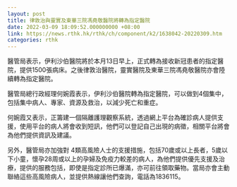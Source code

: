 ```yaml
---
layout: post
title: 律敦治與靈實及東華三院馮堯敬醫院將轉為指定醫院
date: 2022-03-09 18:09:52.000000000 +08:00
link: https://news.rthk.hk/rthk/ch/component/k2/1638042-20220309.htm
categories: rthk
---
```


醫管局表示，伊利沙伯醫院將於本月13日早上，正式轉為接收新冠患者的指定醫院，提供1500張病床。之後律敦治醫院，靈實醫院及東華三院馮堯敬醫院亦會陸續轉為指定醫院。

醫管局總行政經理何婉霞表示，伊利沙伯醫院轉為指定醫院，可以做到4個集中，包括集中病人、專家、資源及救治，以減少死亡和重症。

何婉霞又表示，正籌建一個隔離護理觀察系統，透過網上平台為確診病人提供支援，使用平台的病人將會收到短訊，他們可以登記自己出現的病徵，相關平台將會為他們提供資訊及建議。

另外，醫管局亦加強對 4類高風險人士的支援措施，包括70歲或以上長者，5歲以下小童，懷孕28周或以上的孕婦及免疫力較差的病人，為他們提供優先支援及治療，提供的服務包括，即使是指定診所已爆滿，亦可前往領取藥物。當局亦會主動聯絡這些高風險病人，並提供熱線讓他們查詢，電話為1836115。
